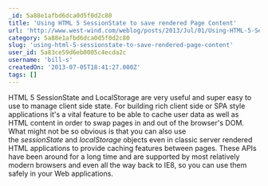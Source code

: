 ```yaml
---
_id: 5a88e1afbd6dca0d5f0d2c80
title: 'Using HTML 5 SessionState to save rendered Page Content'
url: 'http://www.west-wind.com/weblog/posts/2013/Jul/01/Using-HTML-5-SessionState-to-save-rendered-Page-Content'
category: 5a88e1afbd6dca0d5f0d2c80
slug: 'using-html-5-sessionstate-to-save-rendered-page-content'
user_id: 5a83ce59d6eb0005c4ecda2c
username: 'bill-s'
createdOn: '2013-07-05T18:41:27.000Z'
tags: []
---
```


HTML 5 SessionState and LocalStorage are very useful and super easy to use to manage client side state. For building rich client side or SPA style applications it's a vital feature to be able to cache user data as well as HTML content in order to swap pages in and out of the browser's DOM. What might not be so obvious is that you can also use the <em>sessionState</em> and <em>localStorage</em> objects even in classic server rendered HTML applications to provide caching features between pages. These APIs have been around for a long time and are supported by most relatively modern browsers and even all the way back to IE8, so you can use them safely in your Web applications.
